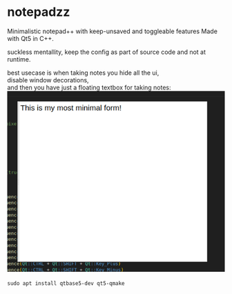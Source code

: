 # notepadzz
Minimalistic notepad++ with keep-unsaved and toggleable features
Made with Qt5 in C++.

suckless mentallity, keep the config as part of source code and not at runtime.


best usecase is when taking notes you hide all the ui,  
disable window decorations,  
and then you have just a floating textbox for taking notes:  
![mostMinimal](/github_images/minimal.png)



`sudo apt install qtbase5-dev qt5-qmake`